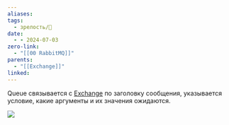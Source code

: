 ```yaml
---
aliases: 
tags:
  - зрелость/🌱
date:
  - - 2024-07-03
zero-link:
  - "[[00 RabbitMQ]]"
parents:
  - "[[Exchange]]"
linked:
---
```

Queue связывается с [Exchange](Exchange.md) по заголовку сообщения, указывается условие, какие аргументы и их значения ожидаются.

![](Pasted%20image%2020240703093937.png)
